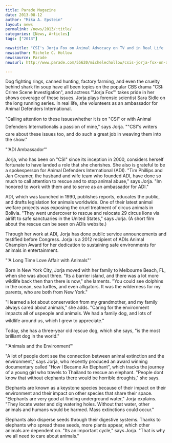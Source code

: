 ```yaml
---
title: Parade Magazine
date: 2013-08-12
author: "Mika A. Epstein"
layout: news
permalink: /news/2013/:title/
categories: [News, Articles]
tags: ["2013"]

newstitle: "CSI's Jorja Fox on Animal Advocacy on TV and in Real Life  "
newsauthor: Michele C. Hollow  
newssource: Parade  
newsurl: http://www.parade.com/55620/michelechollow/csis-jorja-fox-on-animal-advocacy-on-tv-and-in-real-life/  

---
```


Dog fighting rings, canned hunting, factory farming, and even the cruelty behind shark fin soup have all been topics on the popular CBS drama "CSI: Crime Scene Investigation", and actress "'Jorja Fox"' takes pride in her shows coverage of these issues. Jorja plays forensic scientist Sara Sidle on the long running series. In real life, she volunteers as an ambassador for Animal Defenders International.

"Calling attention to these issueswhether it is on "CSI" or with Animal Defenders Internationalis a passion of mine," says Jorja. ""CSI"s writers care about these issues too, and do such a great job in weaving them into the show."

"'ADI Ambassador"'

Jorja, who has been on "CSI" since its inception in 2000, considers herself fortunate to have landed a role that she cherishes. She also is grateful to be a spokesperson for Animal Defenders International (ADI). "Tim Phillips and Jan Creamer, the husband and wife team who founded ADI, have done so much to call attention to rescue and to stop animal abuse," says Jorja. "Im honored to work with them and to serve as an ambassador for ADI."

ADI, which was launched in 1990, publishes reports, educates the public, and drafts legislation for animals worldwide. One of their latest animal welfare projects was exposing the cruel treatment of circus animals in Bolivia. "They went undercover to rescue and relocate 29 circus lions via airlift to safe sanctuaries in the United States," says Jorja. (A short film about the rescue can be seen on ADIs website.)

Through her work at ADI, Jorja has done public service announcements and testified before Congress. Jorja is a 2012 recipient of ADIs Animal Champion Award for her dedication to sustaining safe environments for animals in entertainment.

"'A Long Time Love Affair with Animals"'

Born in New York City, Jorja moved with her family to Melbourne Beach, FL, when she was about three. "Its a barrier island, and there was a lot more wildlife back then than there is now," she laments. "You could see dolphins in the ocean, sea turtles, and even alligators. It was the wilderness for my parents, who are both from New York."

"I learned a lot about conservation from my grandmother, and my family always cared about animals," she adds. "Caring for the environment impacts all of uspeople and animals. We had a family dog, and lots of wildlife around us, which I grew to appreciate."

Today, she has a three-year old rescue dog, which she says, "is the most brilliant dog in the world."

"'Animals and the Environment"'

"A lot of people dont see the connection between animal extinction and the environment," says Jorja, who recently produced an award winning documentary called "How I Became An Elephant", which tracks the journey of a young girl who travels to Thailand to rescue an elephant. "People dont know that without elephants there would be horrible droughts," she says.

Elephants are known as a keystone species because of their impact on their environment and their impact on other species that share their space. "Elephants are very good at finding underground water," Jorja explains. "They locate water and dig watering holes. Without that water, other animals and humans would be harmed. Mass extinctions could occur."

Elephants also disperse seeds through their digestive systems. Thanks to elephants who spread these seeds, more plants appear, which other animals are dependent on. "Its an important cycle," says Jorja. "That is why we all need to care about animals."


